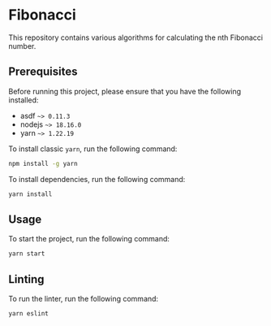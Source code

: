 # Fibonacci

This repository contains various algorithms for calculating the nth Fibonacci number.

## Prerequisites

Before running this project, please ensure that you have the following installed:

- asdf `~> 0.11.3`
- nodejs `~> 18.16.0`
- yarn `~> 1.22.19`

To install classic `yarn`, run the following command:

```sh
npm install -g yarn
```

To install dependencies, run the following command:

```sh
yarn install
```

## Usage

To start the project, run the following command:

```sh
yarn start
```

## Linting

To run the linter, run the following command:

```sh
yarn eslint
```
